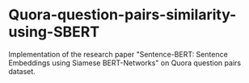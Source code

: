 # Quora-question-pairs-similarity-using-SBERT
Implementation of the research paper "Sentence-BERT: Sentence Embeddings using Siamese BERT-Networks" on Quora question pairs dataset.

